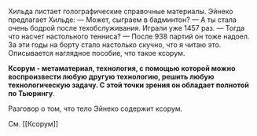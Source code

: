 Хильда листает голографические справочные материалы. Эйнеко предлагает Хильде:
— Может, сыграем в бадминтон?
— А ты стала очень бодрой после техобслуживания. Играли уже 1457 раз.
— Тогда что насчет настольного тенниса?
— После 938 партий он тоже надоел. За эти годы на борту стало настолько скучно, что я читаю это.
Описывается наглядное пособие, что такое ксорум. 

**Ксорум - метаматериал, технология, с помощью которой можно воспроизвести любую другую технологию, решить любую технологическую задачу. С этой точки зрения он обладает полнотой по Тьюрингу**.

Разговор о том, что тело Эйнеко содержит ксорум. 

См. [[Ксорум]]